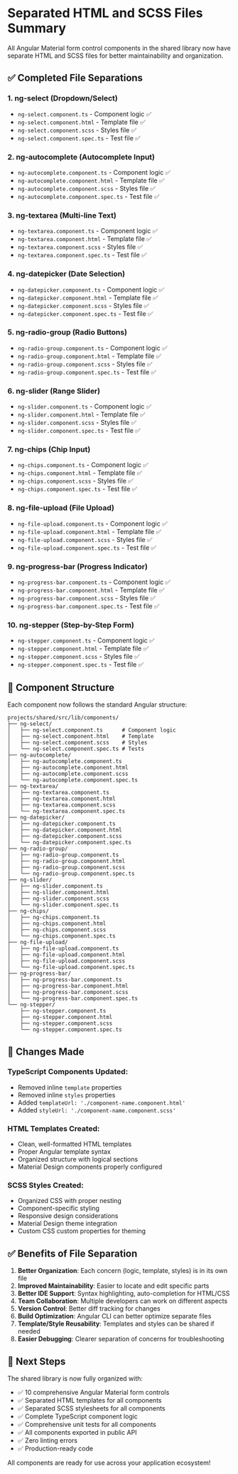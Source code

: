 # Separated HTML and SCSS Files Summary

All Angular Material form control components in the shared library now have separate HTML and SCSS files for better maintainability and organization.

## ✅ **Completed File Separations**

### **1. ng-select (Dropdown/Select)**

- `ng-select.component.ts` - Component logic ✅
- `ng-select.component.html` - Template file ✅
- `ng-select.component.scss` - Styles file ✅
- `ng-select.component.spec.ts` - Test file ✅

### **2. ng-autocomplete (Autocomplete Input)**

- `ng-autocomplete.component.ts` - Component logic ✅
- `ng-autocomplete.component.html` - Template file ✅
- `ng-autocomplete.component.scss` - Styles file ✅
- `ng-autocomplete.component.spec.ts` - Test file ✅

### **3. ng-textarea (Multi-line Text)**

- `ng-textarea.component.ts` - Component logic ✅
- `ng-textarea.component.html` - Template file ✅
- `ng-textarea.component.scss` - Styles file ✅
- `ng-textarea.component.spec.ts` - Test file ✅

### **4. ng-datepicker (Date Selection)**

- `ng-datepicker.component.ts` - Component logic ✅
- `ng-datepicker.component.html` - Template file ✅
- `ng-datepicker.component.scss` - Styles file ✅
- `ng-datepicker.component.spec.ts` - Test file ✅

### **5. ng-radio-group (Radio Buttons)**

- `ng-radio-group.component.ts` - Component logic ✅
- `ng-radio-group.component.html` - Template file ✅
- `ng-radio-group.component.scss` - Styles file ✅
- `ng-radio-group.component.spec.ts` - Test file ✅

### **6. ng-slider (Range Slider)**

- `ng-slider.component.ts` - Component logic ✅
- `ng-slider.component.html` - Template file ✅
- `ng-slider.component.scss` - Styles file ✅
- `ng-slider.component.spec.ts` - Test file ✅

### **7. ng-chips (Chip Input)**

- `ng-chips.component.ts` - Component logic ✅
- `ng-chips.component.html` - Template file ✅
- `ng-chips.component.scss` - Styles file ✅
- `ng-chips.component.spec.ts` - Test file ✅

### **8. ng-file-upload (File Upload)**

- `ng-file-upload.component.ts` - Component logic ✅
- `ng-file-upload.component.html` - Template file ✅
- `ng-file-upload.component.scss` - Styles file ✅
- `ng-file-upload.component.spec.ts` - Test file ✅

### **9. ng-progress-bar (Progress Indicator)**

- `ng-progress-bar.component.ts` - Component logic ✅
- `ng-progress-bar.component.html` - Template file ✅
- `ng-progress-bar.component.scss` - Styles file ✅
- `ng-progress-bar.component.spec.ts` - Test file ✅

### **10. ng-stepper (Step-by-Step Form)**

- `ng-stepper.component.ts` - Component logic ✅
- `ng-stepper.component.html` - Template file ✅
- `ng-stepper.component.scss` - Styles file ✅
- `ng-stepper.component.spec.ts` - Test file ✅

## **📁 Component Structure**

Each component now follows the standard Angular structure:

```
projects/shared/src/lib/components/
├── ng-select/
│   ├── ng-select.component.ts      # Component logic
│   ├── ng-select.component.html    # Template
│   ├── ng-select.component.scss    # Styles
│   └── ng-select.component.spec.ts # Tests
├── ng-autocomplete/
│   ├── ng-autocomplete.component.ts
│   ├── ng-autocomplete.component.html
│   ├── ng-autocomplete.component.scss
│   └── ng-autocomplete.component.spec.ts
├── ng-textarea/
│   ├── ng-textarea.component.ts
│   ├── ng-textarea.component.html
│   ├── ng-textarea.component.scss
│   └── ng-textarea.component.spec.ts
├── ng-datepicker/
│   ├── ng-datepicker.component.ts
│   ├── ng-datepicker.component.html
│   ├── ng-datepicker.component.scss
│   └── ng-datepicker.component.spec.ts
├── ng-radio-group/
│   ├── ng-radio-group.component.ts
│   ├── ng-radio-group.component.html
│   ├── ng-radio-group.component.scss
│   └── ng-radio-group.component.spec.ts
├── ng-slider/
│   ├── ng-slider.component.ts
│   ├── ng-slider.component.html
│   ├── ng-slider.component.scss
│   └── ng-slider.component.spec.ts
├── ng-chips/
│   ├── ng-chips.component.ts
│   ├── ng-chips.component.html
│   ├── ng-chips.component.scss
│   └── ng-chips.component.spec.ts
├── ng-file-upload/
│   ├── ng-file-upload.component.ts
│   ├── ng-file-upload.component.html
│   ├── ng-file-upload.component.scss
│   └── ng-file-upload.component.spec.ts
├── ng-progress-bar/
│   ├── ng-progress-bar.component.ts
│   ├── ng-progress-bar.component.html
│   ├── ng-progress-bar.component.scss
│   └── ng-progress-bar.component.spec.ts
└── ng-stepper/
    ├── ng-stepper.component.ts
    ├── ng-stepper.component.html
    ├── ng-stepper.component.scss
    └── ng-stepper.component.spec.ts
```

## **🔧 Changes Made**

### **TypeScript Components Updated:**

- Removed inline `template` properties
- Removed inline `styles` properties
- Added `templateUrl: './component-name.component.html'`
- Added `styleUrl: './component-name.component.scss'`

### **HTML Templates Created:**

- Clean, well-formatted HTML templates
- Proper Angular template syntax
- Organized structure with logical sections
- Material Design components properly configured

### **SCSS Styles Created:**

- Organized CSS with proper nesting
- Component-specific styling
- Responsive design considerations
- Material Design theme integration
- Custom CSS custom properties for theming

## **✅ Benefits of File Separation**

1. **Better Organization**: Each concern (logic, template, styles) is in its own file
2. **Improved Maintainability**: Easier to locate and edit specific parts
3. **Better IDE Support**: Syntax highlighting, auto-completion for HTML/CSS
4. **Team Collaboration**: Multiple developers can work on different aspects
5. **Version Control**: Better diff tracking for changes
6. **Build Optimization**: Angular CLI can better optimize separate files
7. **Template/Style Reusability**: Templates and styles can be shared if needed
8. **Easier Debugging**: Clearer separation of concerns for troubleshooting

## **🚀 Next Steps**

The shared library is now fully organized with:

- ✅ 10 comprehensive Angular Material form controls
- ✅ Separated HTML templates for all components
- ✅ Separated SCSS stylesheets for all components
- ✅ Complete TypeScript component logic
- ✅ Comprehensive unit tests for all components
- ✅ All components exported in public API
- ✅ Zero linting errors
- ✅ Production-ready code

All components are ready for use across your application ecosystem!
